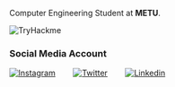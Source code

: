 Computer Engineering Student at **METU**.

![TryHackme](https://tryhackme-badges.s3.amazonaws.com/cppdozer.png)

### Social Media Account

[![Instagram](https://cdn.icon-icons.com/icons2/1584/PNG/128/3721672-instagram_108066.png)](https://www.instagram.com/kaanmertagyol)&nbsp;&nbsp;&nbsp;&nbsp;&nbsp;&nbsp;&nbsp;&nbsp;[![Twitter](https://cdn1.iconfinder.com/data/icons/logotypes/32/twitter-128.png)](https://www.twitter.com/kaanmertagyol)&nbsp;&nbsp;&nbsp;&nbsp;&nbsp;&nbsp;&nbsp;&nbsp;[![Linkedin](https://cdn.icon-icons.com/icons2/805/PNG/128/linkedin_icon-icons.com_65929.png)](https://www.linkedin.com/in/kaanmertagyol/) 

